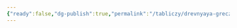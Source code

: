 ```yaml
---
{"ready":false,"dg-publish":true,"permalink":"/tabliczy/drevnyaya-grecziya/zevs-i-ganimed-iz-olimpii/","dgPassFrontmatter":true}
---
```



